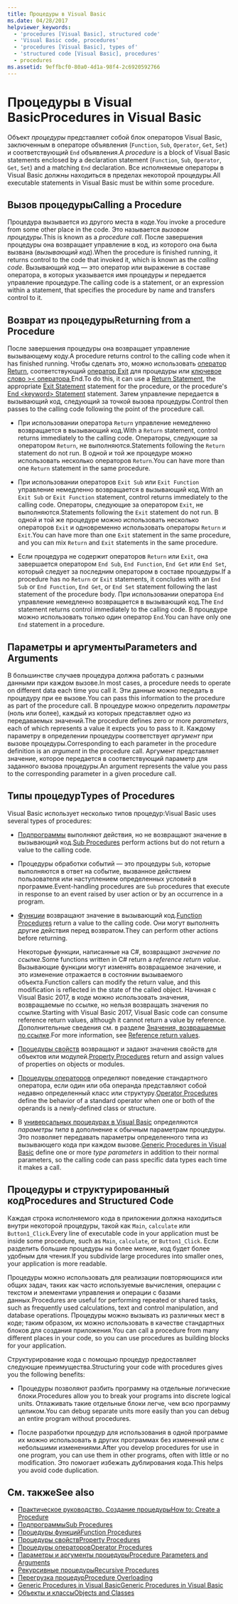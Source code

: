 ```yaml
---
title: Процедуры в Visual Basic
ms.date: 04/28/2017
helpviewer_keywords:
  - 'procedures [Visual Basic], structured code'
  - 'Visual Basic code, procedures'
  - 'procedures [Visual Basic], types of'
  - 'structured code [Visual Basic], procedures'
  - procedures
ms.assetid: 9effbcf0-80a0-4d1a-98f4-2c6920592766
---
```

# <a name="procedures-in-visual-basic"></a><span data-ttu-id="a0bb2-102">Процедуры в Visual Basic</span><span class="sxs-lookup"><span data-stu-id="a0bb2-102">Procedures in Visual Basic</span></span>
<span data-ttu-id="a0bb2-103">Объект *процедуры* представляет собой блок операторов Visual Basic, заключенным в операторе объявления (`Function`, `Sub`, `Operator`, `Get`, `Set`) и соответствующий `End` объявления.</span><span class="sxs-lookup"><span data-stu-id="a0bb2-103">A *procedure* is a block of Visual Basic statements enclosed by a declaration statement (`Function`, `Sub`, `Operator`, `Get`, `Set`) and a matching `End` declaration.</span></span> <span data-ttu-id="a0bb2-104">Все исполняемые операторы в Visual Basic должны находиться в пределах некоторой процедуры.</span><span class="sxs-lookup"><span data-stu-id="a0bb2-104">All executable statements in Visual Basic must be within some procedure.</span></span>  
  
## <a name="calling-a-procedure"></a><span data-ttu-id="a0bb2-105">Вызов процедуры</span><span class="sxs-lookup"><span data-stu-id="a0bb2-105">Calling a Procedure</span></span>  
 <span data-ttu-id="a0bb2-106">Процедура вызывается из другого места в коде.</span><span class="sxs-lookup"><span data-stu-id="a0bb2-106">You invoke a procedure from some other place in the code.</span></span> <span data-ttu-id="a0bb2-107">Это называется *вызовом процедуры*.</span><span class="sxs-lookup"><span data-stu-id="a0bb2-107">This is known as a *procedure call*.</span></span> <span data-ttu-id="a0bb2-108">После завершения процедуры она возвращает управление в код, из которого она была вызвана (*вызывающий код*).</span><span class="sxs-lookup"><span data-stu-id="a0bb2-108">When the procedure is finished running, it returns control to the code that invoked it, which is known as the *calling code*.</span></span> <span data-ttu-id="a0bb2-109">Вызывающий код — это оператор или выражение в составе оператора, в которых указывается имя процедуры и передается управление процедуре.</span><span class="sxs-lookup"><span data-stu-id="a0bb2-109">The calling code is a statement, or an expression within a statement, that specifies the procedure by name and transfers control to it.</span></span>  
  
## <a name="returning-from-a-procedure"></a><span data-ttu-id="a0bb2-110">Возврат из процедуры</span><span class="sxs-lookup"><span data-stu-id="a0bb2-110">Returning from a Procedure</span></span>  
 <span data-ttu-id="a0bb2-111">После завершения процедуры она возвращает управление вызывающему коду.</span><span class="sxs-lookup"><span data-stu-id="a0bb2-111">A procedure returns control to the calling code when it has finished running.</span></span> <span data-ttu-id="a0bb2-112">Чтобы сделать это, можно использовать [оператор Return](../../../../visual-basic/language-reference/statements/return-statement.md), соответствующий [оператор Exit](../../../../visual-basic/language-reference/statements/exit-statement.md) для процедуры или [ключевое слово >\< оператора ](../../../../visual-basic/language-reference/statements/end-keyword-statement.md)End.</span><span class="sxs-lookup"><span data-stu-id="a0bb2-112">To do this, it can use a [Return Statement](../../../../visual-basic/language-reference/statements/return-statement.md), the appropriate [Exit Statement](../../../../visual-basic/language-reference/statements/exit-statement.md) statement for the procedure, or the procedure's [End \<keyword> Statement](../../../../visual-basic/language-reference/statements/end-keyword-statement.md) statement.</span></span> <span data-ttu-id="a0bb2-113">Затем управление передается в вызывающий код, следующий за точкой вызова процедуры.</span><span class="sxs-lookup"><span data-stu-id="a0bb2-113">Control then passes to the calling code following the point of the procedure call.</span></span>  
  
-   <span data-ttu-id="a0bb2-114">При использовании оператора `Return` управление немедленно возвращается в вызывающий код.</span><span class="sxs-lookup"><span data-stu-id="a0bb2-114">With a `Return` statement, control returns immediately to the calling code.</span></span> <span data-ttu-id="a0bb2-115">Операторы, следующие за оператором `Return`, не выполняются.</span><span class="sxs-lookup"><span data-stu-id="a0bb2-115">Statements following the `Return` statement do not run.</span></span> <span data-ttu-id="a0bb2-116">В одной и той же процедуре можно использовать несколько операторов `Return`.</span><span class="sxs-lookup"><span data-stu-id="a0bb2-116">You can have more than one `Return` statement in the same procedure.</span></span>  
  
-   <span data-ttu-id="a0bb2-117">При использовании операторов `Exit Sub` или `Exit Function` управление немедленно возвращается в вызывающий код.</span><span class="sxs-lookup"><span data-stu-id="a0bb2-117">With an `Exit Sub` or `Exit Function` statement, control returns immediately to the calling code.</span></span> <span data-ttu-id="a0bb2-118">Операторы, следующие за оператором `Exit`, не выполняются.</span><span class="sxs-lookup"><span data-stu-id="a0bb2-118">Statements following the `Exit` statement do not run.</span></span> <span data-ttu-id="a0bb2-119">В одной и той же процедуре можно использовать несколько операторов `Exit` и одновременно использовать операторы `Return` и `Exit`.</span><span class="sxs-lookup"><span data-stu-id="a0bb2-119">You can have more than one `Exit` statement in the same procedure, and you can mix `Return` and `Exit` statements in the same procedure.</span></span>  
  
-   <span data-ttu-id="a0bb2-120">Если процедура не содержит операторов `Return` или `Exit`, она завершается оператором `End Sub`, `End Function`, `End Get` или `End Set`, который следует за последним оператором в составе процедуры.</span><span class="sxs-lookup"><span data-stu-id="a0bb2-120">If a procedure has no `Return` or `Exit` statements, it concludes with an `End Sub` or `End Function`, `End Get`, or `End Set` statement following the last statement of the procedure body.</span></span> <span data-ttu-id="a0bb2-121">При использовании оператора `End` управление немедленно возвращается в вызывающий код.</span><span class="sxs-lookup"><span data-stu-id="a0bb2-121">The `End` statement returns control immediately to the calling code.</span></span> <span data-ttu-id="a0bb2-122">В процедуре можно использовать только один оператор `End`.</span><span class="sxs-lookup"><span data-stu-id="a0bb2-122">You can have only one `End` statement in a procedure.</span></span>  
  
## <a name="parameters-and-arguments"></a><span data-ttu-id="a0bb2-123">Параметры и аргументы</span><span class="sxs-lookup"><span data-stu-id="a0bb2-123">Parameters and Arguments</span></span>  
 <span data-ttu-id="a0bb2-124">В большинстве случаев процедура должна работать с разными данными при каждом вызове.</span><span class="sxs-lookup"><span data-stu-id="a0bb2-124">In most cases, a procedure needs to operate on different data each time you call it.</span></span> <span data-ttu-id="a0bb2-125">Эти данные можно передать в процедуру при ее вызове.</span><span class="sxs-lookup"><span data-stu-id="a0bb2-125">You can pass this information to the procedure as part of the procedure call.</span></span> <span data-ttu-id="a0bb2-126">В процедуре можно определить *параметры* (ноль или более), каждый из которых представляет одно из передаваемых значений.</span><span class="sxs-lookup"><span data-stu-id="a0bb2-126">The procedure defines zero or more *parameters*, each of which represents a value it expects you to pass to it.</span></span> <span data-ttu-id="a0bb2-127">Каждому параметру в определении процедуры соответствует *аргумент* при вызове процедуры.</span><span class="sxs-lookup"><span data-stu-id="a0bb2-127">Corresponding to each parameter in the procedure definition is an *argument* in the procedure call.</span></span> <span data-ttu-id="a0bb2-128">Аргумент представляет значение, которое передается в соответствующий параметр для заданного вызова процедуры.</span><span class="sxs-lookup"><span data-stu-id="a0bb2-128">An argument represents the value you pass to the corresponding parameter in a given procedure call.</span></span>  
  
## <a name="types-of-procedures"></a><span data-ttu-id="a0bb2-129">Типы процедур</span><span class="sxs-lookup"><span data-stu-id="a0bb2-129">Types of Procedures</span></span>  
 <span data-ttu-id="a0bb2-130">Visual Basic использует несколько типов процедур:</span><span class="sxs-lookup"><span data-stu-id="a0bb2-130">Visual Basic uses several types of procedures:</span></span>  
  
-   <span data-ttu-id="a0bb2-131">[Подпрограммы](./sub-procedures.md) выполняют действия, но не возвращают значение в вызывающий код.</span><span class="sxs-lookup"><span data-stu-id="a0bb2-131">[Sub Procedures](./sub-procedures.md) perform actions but do not return a value to the calling code.</span></span>  
  
-   <span data-ttu-id="a0bb2-132">Процедуры обработки событий — это процедуры `Sub`, которые выполняются в ответ на событие, вызванное действием пользователя или наступлением определенных условий в программе.</span><span class="sxs-lookup"><span data-stu-id="a0bb2-132">Event-handling procedures are `Sub` procedures that execute in response to an event raised by user action or by an occurrence in a program.</span></span>  
  
-   <span data-ttu-id="a0bb2-133">[Функции](./function-procedures.md) возвращают значение в вызывающий код.</span><span class="sxs-lookup"><span data-stu-id="a0bb2-133">[Function Procedures](./function-procedures.md) return a value to the calling code.</span></span> <span data-ttu-id="a0bb2-134">Они могут выполнять другие действия перед возвратом.</span><span class="sxs-lookup"><span data-stu-id="a0bb2-134">They can perform other actions before returning.</span></span>

    <span data-ttu-id="a0bb2-135">Некоторые функции, написанные на C#, возвращают *значение по ссылке*.</span><span class="sxs-lookup"><span data-stu-id="a0bb2-135">Some functions written in C# return a *reference return value*.</span></span> <span data-ttu-id="a0bb2-136">Вызывающие функции могут изменять возвращаемое значение, и это изменение отражается в состоянии вызываемого объекта.</span><span class="sxs-lookup"><span data-stu-id="a0bb2-136">Function callers can modify the return value, and this modification is reflected in the state of the called object.</span></span> <span data-ttu-id="a0bb2-137">Начиная с Visual Basic 2017, в коде можно использовать значения, возвращаемые по ссылке, но нельзя возвращать значения по ссылке.</span><span class="sxs-lookup"><span data-stu-id="a0bb2-137">Starting with Visual Basic 2017, Visual Basic code can consume reference return values, although it cannot return a value by reference.</span></span> <span data-ttu-id="a0bb2-138">Дополнительные сведения см. в разделе [Значения, возвращаемые по ссылке](ref-return-values.md).</span><span class="sxs-lookup"><span data-stu-id="a0bb2-138">For more information, see [Reference return values](ref-return-values.md).</span></span>
  
-   <span data-ttu-id="a0bb2-139">[Процедуры свойств](./property-procedures.md) возвращают и задают значения свойств для объектов или модулей.</span><span class="sxs-lookup"><span data-stu-id="a0bb2-139">[Property Procedures](./property-procedures.md) return and assign values of properties on objects or modules.</span></span>  
  
-   <span data-ttu-id="a0bb2-140">[Процедуры операторов](./operator-procedures.md) определяют поведение стандартного оператора, если один или оба операнда представляют собой недавно определенный класс или структуру.</span><span class="sxs-lookup"><span data-stu-id="a0bb2-140">[Operator Procedures](./operator-procedures.md) define the behavior of a standard operator when one or both of the operands is a newly-defined class or structure.</span></span>  
  
-   <span data-ttu-id="a0bb2-141">В [универсальных процедурах в Visual Basic](../../../../visual-basic/programming-guide/language-features/data-types/generic-procedures.md) определяются *параметры типа* в дополнение к обычным параметрам процедуры. Это позволяет передавать параметры определенного типа из вызывающего кода при каждом вызове.</span><span class="sxs-lookup"><span data-stu-id="a0bb2-141">[Generic Procedures in Visual Basic](../../../../visual-basic/programming-guide/language-features/data-types/generic-procedures.md) define one or more *type parameters* in addition to their normal parameters, so the calling code can pass specific data types each time it makes a call.</span></span>  
  
## <a name="procedures-and-structured-code"></a><span data-ttu-id="a0bb2-142">Процедуры и структурированный код</span><span class="sxs-lookup"><span data-stu-id="a0bb2-142">Procedures and Structured Code</span></span>  
 <span data-ttu-id="a0bb2-143">Каждая строка исполняемого кода в приложении должна находиться внутри некоторой процедуры, такой как `Main`, `calculate` или `Button1_Click`.</span><span class="sxs-lookup"><span data-stu-id="a0bb2-143">Every line of executable code in your application must be inside some procedure, such as `Main`, `calculate`, or `Button1_Click`.</span></span> <span data-ttu-id="a0bb2-144">Если разделить большие процедуры на более мелкие, код будет более удобным для чтения.</span><span class="sxs-lookup"><span data-stu-id="a0bb2-144">If you subdivide large procedures into smaller ones, your application is more readable.</span></span>  
  
 <span data-ttu-id="a0bb2-145">Процедуры можно использовать для реализации повторяющихся или общих задач, таких как часто используемые вычисления, операции с текстом и элементами управления и операции с базами данных.</span><span class="sxs-lookup"><span data-stu-id="a0bb2-145">Procedures are useful for performing repeated or shared tasks, such as frequently used calculations, text and control manipulation, and database operations.</span></span> <span data-ttu-id="a0bb2-146">Процедуры можно вызывать из различных мест в коде; таким образом, их можно использовать в качестве стандартных блоков для создания приложения.</span><span class="sxs-lookup"><span data-stu-id="a0bb2-146">You can call a procedure from many different places in your code, so you can use procedures as building blocks for your application.</span></span>  
  
 <span data-ttu-id="a0bb2-147">Структурирование кода с помощью процедур предоставляет следующие преимущества.</span><span class="sxs-lookup"><span data-stu-id="a0bb2-147">Structuring your code with procedures gives you the following benefits:</span></span>  
  
-   <span data-ttu-id="a0bb2-148">Процедуры позволяют разбить программу на отдельные логические блоки.</span><span class="sxs-lookup"><span data-stu-id="a0bb2-148">Procedures allow you to break your programs into discrete logical units.</span></span> <span data-ttu-id="a0bb2-149">Отлаживать такие отдельные блоки легче, чем всю программу целиком.</span><span class="sxs-lookup"><span data-stu-id="a0bb2-149">You can debug separate units more easily than you can debug an entire program without procedures.</span></span>  
  
-   <span data-ttu-id="a0bb2-150">После разработки процедур для использования в одной программе их можно использовать в других программах без изменений или с небольшими изменениями.</span><span class="sxs-lookup"><span data-stu-id="a0bb2-150">After you develop procedures for use in one program, you can use them in other programs, often with little or no modification.</span></span> <span data-ttu-id="a0bb2-151">Это помогает избежать дублирования кода.</span><span class="sxs-lookup"><span data-stu-id="a0bb2-151">This helps you avoid code duplication.</span></span>  
  
## <a name="see-also"></a><span data-ttu-id="a0bb2-152">См. также</span><span class="sxs-lookup"><span data-stu-id="a0bb2-152">See also</span></span>
- [<span data-ttu-id="a0bb2-153">Практическое руководство. Создание процедуры</span><span class="sxs-lookup"><span data-stu-id="a0bb2-153">How to: Create a Procedure</span></span>](./how-to-create-a-procedure.md)
- [<span data-ttu-id="a0bb2-154">Подпрограммы</span><span class="sxs-lookup"><span data-stu-id="a0bb2-154">Sub Procedures</span></span>](./sub-procedures.md)
- [<span data-ttu-id="a0bb2-155">Процедуры функций</span><span class="sxs-lookup"><span data-stu-id="a0bb2-155">Function Procedures</span></span>](./function-procedures.md)
- [<span data-ttu-id="a0bb2-156">Процедуры свойств</span><span class="sxs-lookup"><span data-stu-id="a0bb2-156">Property Procedures</span></span>](./property-procedures.md)
- [<span data-ttu-id="a0bb2-157">Процедуры операторов</span><span class="sxs-lookup"><span data-stu-id="a0bb2-157">Operator Procedures</span></span>](./operator-procedures.md)
- [<span data-ttu-id="a0bb2-158">Параметры и аргументы процедуры</span><span class="sxs-lookup"><span data-stu-id="a0bb2-158">Procedure Parameters and Arguments</span></span>](./procedure-parameters-and-arguments.md)
- [<span data-ttu-id="a0bb2-159">Рекурсивные процедуры</span><span class="sxs-lookup"><span data-stu-id="a0bb2-159">Recursive Procedures</span></span>](./recursive-procedures.md)
- [<span data-ttu-id="a0bb2-160">Перегрузка процедур</span><span class="sxs-lookup"><span data-stu-id="a0bb2-160">Procedure Overloading</span></span>](./procedure-overloading.md)
- [<span data-ttu-id="a0bb2-161">Generic Procedures in Visual Basic</span><span class="sxs-lookup"><span data-stu-id="a0bb2-161">Generic Procedures in Visual Basic</span></span>](../../../../visual-basic/programming-guide/language-features/data-types/generic-procedures.md)
- [<span data-ttu-id="a0bb2-162">Объекты и классы</span><span class="sxs-lookup"><span data-stu-id="a0bb2-162">Objects and Classes</span></span>](../../../../visual-basic/programming-guide/language-features/objects-and-classes/index.md)
